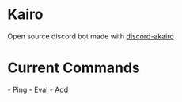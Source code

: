 # Kairo

Open source discord bot made with [discord-akairo](https://discord-akairo.github.io)

<h1>Current Commands</h1>
- Ping
- Eval
- Add
